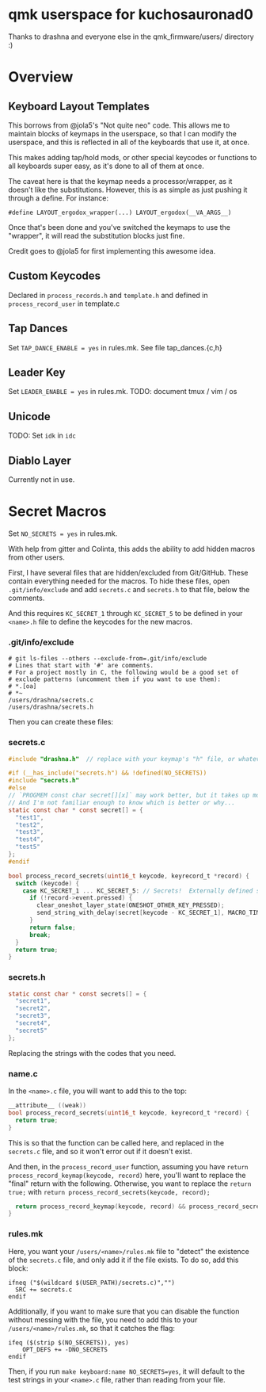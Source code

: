 # qmk userspace for kuchosauronad0
Thanks to drashna and everyone else in the qmk_firmware/users/ directory :)

# Overview

## Keyboard Layout Templates
This borrows from @jola5's "Not quite neo" code. This allows me to maintain blocks of keymaps in the userspace, so that I can modify the userspace, and this is reflected in all of the keyboards that use it, at once.

This makes adding tap/hold mods, or other special keycodes or functions to all keyboards super easy, as it's done to all of them at once.

The caveat here is that the keymap needs a processor/wrapper, as it doesn't like the substitutions. However, this is as simple as just pushing it through a define. For instance:

`#define LAYOUT_ergodox_wrapper(...) LAYOUT_ergodox(__VA_ARGS__)`

Once that's been done and you've switched the keymaps to use the "wrapper", it will read the substitution blocks just fine.

Credit goes to @jola5 for first implementing this awesome idea.

## Custom Keycodes
Declared in `process_records.h` and `template.h` and defined in `process_record_user` in template.c 

## Tap Dances
Set `TAP_DANCE_ENABLE = yes` in rules.mk. See file tap_dances.{c,h}

## Leader Key
Set `LEADER_ENABLE = yes` in rules.mk.
TODO: document tmux / vim / os

## Unicode
TODO: Set `idk` in `idc`

## Diablo Layer
Currently not in use.

# Secret Macros
Set `NO_SECRETS = yes` in rules.mk.

With help from gitter and Colinta, this adds the ability to add hidden macros from other users.  

First, I have several files that are hidden/excluded from Git/GitHub.  These contain everything needed for the macros. To hide these files, open `.git/info/exclude` and add `secrets.c` and  `secrets.h` to that file, below the comments.

And this requires `KC_SECRET_1` through `KC_SECRET_5` to be defined in your `<name>.h` file to define the keycodes for the new macros. 


### .git/info/exclude

```
# git ls-files --others --exclude-from=.git/info/exclude
# Lines that start with '#' are comments.
# For a project mostly in C, the following would be a good set of
# exclude patterns (uncomment them if you want to use them):
# *.[oa]
# *~
/users/drashna/secrets.c
/users/drashna/secrets.h
```

Then you can create these files:

### secrets.c

```c
#include "drashna.h"  // replace with your keymap's "h" file, or whatever file stores the keycodes

#if (__has_include("secrets.h") && !defined(NO_SECRETS))
#include "secrets.h"
#else
// `PROGMEM const char secret[][x]` may work better, but it takes up more space in the firmware
// And I'm not familiar enough to know which is better or why...
static const char * const secret[] = {
  "test1",
  "test2",
  "test3",
  "test4",
  "test5"
};
#endif

bool process_record_secrets(uint16_t keycode, keyrecord_t *record) {
  switch (keycode) {
    case KC_SECRET_1 ... KC_SECRET_5: // Secrets!  Externally defined strings, not stored in repo
      if (!record->event.pressed) {
        clear_oneshot_layer_state(ONESHOT_OTHER_KEY_PRESSED);
        send_string_with_delay(secret[keycode - KC_SECRET_1], MACRO_TIMER);
      }
      return false;
      break;
  }
  return true;
}
```

### secrets.h

```c
static const char * const secrets[] = {
  "secret1",
  "secret2",
  "secret3",
  "secret4",
  "secret5"
};
```

Replacing the strings with the codes that you need.

### name.c

In the `<name>.c` file, you will want to add this to the top:

```c
__attribute__ ((weak))
bool process_record_secrets(uint16_t keycode, keyrecord_t *record) {
  return true;
}
```

This is so that the function can be called here, and replaced in the `secrets.c` file, and so it won't error out if it doesn't exist.

And then, in the `process_record_user` function, assuming you have `return process_record_keymap(keycode, record)` here,  you'll want to replace the "final" return with the following. Otherwise, you want to replace the `return true;` with `return process_record_secrets(keycode, record);`

```c
  return process_record_keymap(keycode, record) && process_record_secrets(keycode, record);
}
```

### rules.mk

Here, you want your `/users/<name>/rules.mk` file to "detect" the existence of the `secrets.c` file, and only add it if the file exists.  To do so, add this block:

```make
ifneq ("$(wildcard $(USER_PATH)/secrets.c)","")
  SRC += secrets.c
endif
```

Additionally, if you want to make sure that you can disable the function without messing with the file, you need to add this to your `/users/<name>/rules.mk`, so that it catches the flag:

```make
ifeq ($(strip $(NO_SECRETS)), yes)
    OPT_DEFS += -DNO_SECRETS
endif
```

Then, if you run `make keyboard:name NO_SECRETS=yes`, it will default to the test strings in your `<name>.c` file, rather than reading from your file.
